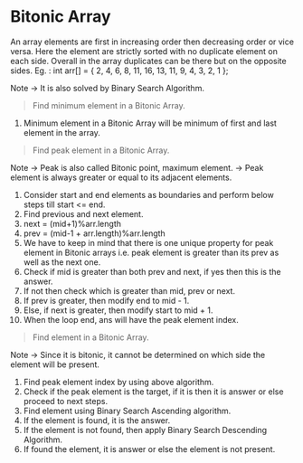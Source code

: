 # Bitonic Array

An array elements are first in increasing order then decreasing order or vice versa. Here the element are strictly sorted with no duplicate element on each side. Overall in the array duplicates can be there but on the opposite sides.
Eg. : int arr[] = { 2, 4, 6, 8, 11, 16, 13, 11, 9, 4, 3, 2, 1 };

Note -> It is also solved by Binary Search Algorithm.

> Find minimum element in a Bitonic Array.

1. Minimum element in a Bitonic Array will be minimum of first and last element in the array.

> Find peak element in a Bitonic Array.

Note -> Peak is also called Bitonic point, maximum element.
-> Peak element is always greater or equal to its adjacent elements.

1. Consider start and end elements as boundaries and perform below steps till start <= end.
2. Find previous and next element.
3. next = (mid+1)%arr.length
4. prev = (mid-1 + arr.length)%arr.length
5. We have to keep in mind that there is one unique property for peak element in Bitonic arrays i.e. peak element is greater than its prev as well as the next one.
6. Check if mid is greater than both prev and next, if yes then this is the answer.
7. If not then check which is greater than mid, prev or next.
8. If prev is greater, then modify end to mid - 1.
9. Else, if next is greater, then modify start to mid + 1.
10. When the loop end, ans will have the peak element index.

> Find element in a Bitonic Array.

Note -> Since it is bitonic, it cannot be determined on which side the element will be present.

1. Find peak element index by using above algorithm.
2. Check if the peak element is the target, if it is then it is answer or else proceed to next steps.
3. Find element using Binary Search Ascending algorithm.
4. If the element is found, it is the answer.
5. If the element is not found, then apply Binary Search Descending Algorithm.
6. If found the element, it is answer or else the element is not present.
